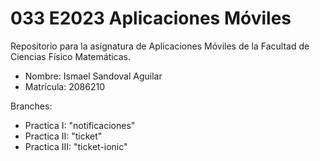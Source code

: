 # 033 E2023 Aplicaciones Móviles

Repositorio para la asignatura de Aplicaciones Móviles de la Facultad de Ciencias Físico Matemáticas.

- Nombre: Ismael Sandoval Aguilar
- Matrícula: 2086210

Branches:

- Practica I: "notificaciones"
- Practica II: "ticket"
- Practica III: "ticket-ionic"
